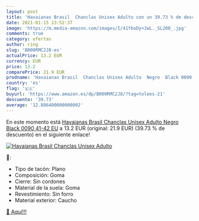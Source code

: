 ```yaml
---
layout: post
title: 'Havaianas Brasil  Chanclas Unisex Adulto con un 39.73 % de descuento'
date: 2021-01-15 13:52:37
image: 'https://m.media-amazon.com/images/I/41YboDy+JwL._SL200_.jpg'
comments: true
category: ofertas
author: ring
slug: 'B000RMC2J8-es'
actualPrice: 13.2 EUR
currency: EUR
price: 13.2
comparePrice: 21.9 EUR
prodname: 'Havaianas Brasil  Chanclas Unisex Adulto  Negro  Black 0090   41-42 EU'
country: 'es'
flag: '🇪🇸'
buyurl: 'https://www.amazon.es/dp/B000RMC2J8/?tag=tolees-21'
descuento: '39.73'
average: '12.886400000000002'
---
```


En este momento está [Havaianas Brasil  Chanclas Unisex Adulto  Negro  Black 0090   41-42 EU](https://www.amazon.es/dp/B000RMC2J8/?tag=tolees-21) a 13.2 EUR (original: 21.9 EUR) (39.73 %  de descuento) en el siguiente enlace!

[![Havaianas Brasil  Chanclas Unisex Adulto](https://m.media-amazon.com/images/I/41YboDy+JwL._SL200_.jpg)](https://www.amazon.es/dp/B000RMC2J8/?tag=tolees-21)

🔎:

- Tipo de tacón: Plano
- Composición: Goma
- Cierre: Sin cordones
- Material de la suela: Goma
- Revestimiento: Sin forro
- Material exterior: Caucho

[🛒 Aquí!!!](https://www.amazon.es/dp/B000RMC2J8/?tag=tolees-21)
